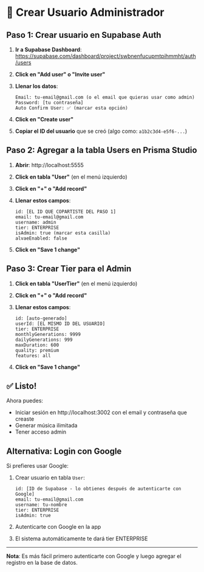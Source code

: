# 👤 Crear Usuario Administrador

## Paso 1: Crear usuario en Supabase Auth

1. **Ir a Supabase Dashboard**: https://supabase.com/dashboard/project/swbnenfucupmtpihmmht/auth/users

2. **Click en "Add user" o "Invite user"**

3. **Llenar los datos**:
   ```
   Email: tu-email@gmail.com (o el email que quieras usar como admin)
   Password: [tu contraseña]
   Auto Confirm User: ✅ (marcar esta opción)
   ```

4. **Click en "Create user"**

5. **Copiar el ID del usuario** que se creó (algo como: `a1b2c3d4-e5f6-...`)

## Paso 2: Agregar a la tabla Users en Prisma Studio

1. **Abrir**: http://localhost:5555

2. **Click en tabla "User"** (en el menú izquierdo)

3. **Click en "+" o "Add record"**

4. **Llenar estos campos**:
   ```
   id: [EL ID QUE COPARTISTE DEL PASO 1]
   email: tu-email@gmail.com
   username: admin
   tier: ENTERPRISE
   isAdmin: true (marcar esta casilla)
   alvaeEnabled: false
   ```

5. **Click en "Save 1 change"**

## Paso 3: Crear Tier para el Admin

1. **Click en tabla "UserTier"** (en el menú izquierdo)

2. **Click en "+" o "Add record"**

3. **Llenar estos campos**:
   ```
   id: [auto-generado]
   userId: [EL MISMO ID DEL USUARIO]
   tier: ENTERPRISE
   monthlyGenerations: 9999
   dailyGenerations: 999
   maxDuration: 600
   quality: premium
   features: all
   ```

4. **Click en "Save 1 change"**

## ✅ Listo!

Ahora puedes:
- Iniciar sesión en http://localhost:3002 con el email y contraseña que creaste
- Generar música ilimitada
- Tener acceso admin

## Alternativa: Login con Google

Si prefieres usar Google:

1. Crear usuario en tabla `User`:
   ```
   id: [ID de Supabase - lo obtienes después de autenticarte con Google]
   email: tu-email@gmail.com
   username: tu-nombre
   tier: ENTERPRISE
   isAdmin: true
   ```

2. Autenticarte con Google en la app
3. El sistema automáticamente te dará tier ENTERPRISE

---

**Nota**: Es más fácil primero autenticarte con Google y luego agregar el registro en la base de datos.
